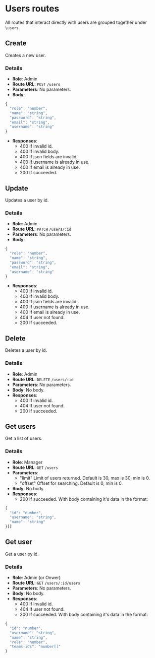# Users routes

All routes that interact directly with users are grouped together under `\users`.

## Create

Creates a new user.

### Details

- **Role**: Admin
- **Route URL**: `POST` `/users`
- **Parameters**: No parameters.
- **Body**:

```js
{
  "role": "number",
  "name": "string",
  "password": "string",
  "email": "string",
  "username": "string"
}
```

- **Responses**:
  - 400 If invalid id.
  - 400 If invalid body.
  - 400 If json fields are invalid.
  - 400 If username is already in use.
  - 400 If email is already in use.
  - 200 If succeeded.

## Update

Updates a user by id.

### Details

- **Role**: Admin
- **Route URL**: `PATCH` `/users/:id`
- **Parameters**: No parameters.
- **Body**:

```js
{
  "role": "number",
  "name": "string",
  "password": "string",
  "email": "string",
  "username": "string"
}
```

- **Responses**:
  - 400 If invalid id.
  - 400 If invalid body.
  - 400 If json fields are invalid.
  - 400 If username is already in use.
  - 400 If email is already in use.
  - 404 If user not found.
  - 200 If succeeded.

## Delete

Deletes a user by id.

### Details

- **Role**: Admin
- **Route URL**: `DELETE` `/users/:id`
- **Parameters**: No parameters.
- **Body**: No body.
- **Responses**:
  - 400 If invalid id.
  - 404 If user not found.
  - 200 If succeeded.

## Get users

Get a list of users.

### Details

- **Role**: Manager
- **Route URL**: `GET` `/users`
- **Parameters**:
  - "limit" Limit of users returned. Default is 30, max is 30, min is 0.
  - "offset" Offset for searching. Default is 0, min is 0.
- **Body**: No body.
- **Responses**:
  - 200 If succeeded. With body containing it's data in the format:

```js
{
  "id": "number",
  "username": "string",
  "name": "string"
}[]
```

## Get user

Get a user by id.

### Details

- **Role**: Admin (or Onwer)
- **Route URL**: `GET` `/users/:id/users`
- **Parameters**: No parameters.
- **Body**: No body.
- **Responses**:
  - 400 If invalid id.
  - 404 If user not found.
  - 200 If succeeded. With body containing it's data in the format:

```js
{
  "id": "number",
  "username": "string",
  "name": "string",
  "role": "number",
  "teams-ids": "number[]"
}
```
